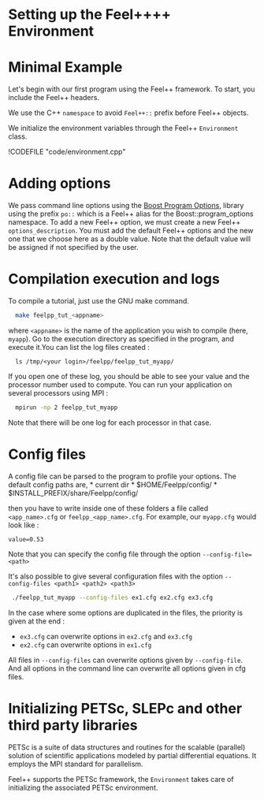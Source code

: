 Setting up the Feel++++ Environment
=================================


# Minimal Example

Let's begin with our first program using the Feel++ framework.  To start, you include the Feel++ headers.

We use the C++ `namespace` to avoid `Feel++::` prefix before
Feel++ objects.

We initialize the environment variables through the Feel++ `Environment` class.

!CODEFILE "code/environment.cpp"


# Adding options

 We pass command line options using the
 [Boost Program Options](http://www.boost.org/doc/libs/1_53_0/doc/html/program_options.html),
 library using the prefix `po::` which is a Feel++ alias for the
 Boost::program_options namespace. To add a new Feel++ option, we must create a new  Feel++ `options_description`. You must add the default Feel++ options
and the new one that we choose here as a double value. Note that the default
value will be assigned if not specified by the user.


# Compilation execution and logs

To compile a tutorial, just use the GNU make command.
```bash
  make feelpp_tut_<appname>
```

where `<appname>` is the name of the application you wish to compile (here, `myapp`). Go to the execution directory as specified in the program, and execute it.You can list the log files created :
```
  ls /tmp/<your login>/feelpp/feelpp_tut_myapp/
```

If you open one of these log, you should be able to see your value and the processor number used to compute. You can run your application on several processors using MPI :
```bash
  mpirun -np 2 feelpp_tut_myapp
```

Note that there will be one log for each processor in that case.



# Config files

A config file can be parsed to the program to profile your options. The default config paths are,
    * current dir
    * $HOME/Feelpp/config/
    * $INSTALL_PREFIX/share/Feelpp/config/

then you have to write inside one of these folders a file called
`<app_name>.cfg` or `feelpp_<app_name>.cfg`. For example, our
`myapp.cfg` would look like :

```
value=0.53
```

Note that you can specify the config file through the option `--config-file=<path>`

It's also possible to give several configuration files with the option `--config-files <path1> <path2> <path3>`
```bash
 ./feelpp_tut_myapp --config-files ex1.cfg ex2.cfg ex3.cfg
```

In the case where some options are duplicated in the files, the priority is given at the end :
  * `ex3.cfg` can overwrite options in `ex2.cfg` and `ex3.cfg`
  * `ex2.cfg` can overwrite options in `ex1.cfg`

All files in ` --config-files ` can overwrite options given by ` --config-file `.
And all options in the command line can overwrite all options given in cfg files.



# Initializing PETSc, SLEPc and other third party libraries

PETSc is a suite of data structures and routines for the scalable (parallel)
solution of scientific applications modeled by partial differential
equations. It employs the MPI standard for parallelism.

Feel++ supports the PETSc framework, the `Environment` takes care of initializing the associated PETSc environment.
